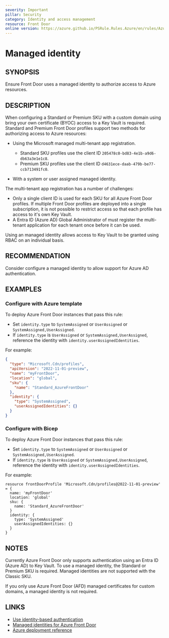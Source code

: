 ```yaml
---
severity: Important
pillar: Security
category: Identity and access management
resource: Front Door
online version: https://azure.github.io/PSRule.Rules.Azure/en/rules/Azure.FrontDoor.ManagedIdentity/
---
```


# Managed identity

## SYNOPSIS

Ensure Front Door uses a managed identity to authorize access to Azure resources.

## DESCRIPTION

When configuring a Standard or Premium SKU with a custom domain using bring your own certificate (BYOC) access to a Key Vault is required.
Standard and Premium Front Door profiles support two methods for authorizing access to Azure resources:
- Using the Microsoft managed multi-tenant app registration.

  - Standard SKU profiles use the client ID `205478c0-bd83-4e1b-a9d6-db63a3e1e1c8`.
  - Premium SKU profiles use the client ID `d4631ece-daab-479b-be77-ccb713491fc0`.
- With a system or user assigned managed identity.

The multi-tenant app registration has a number of challenges:

- Only a single client ID is used for each SKU for all Azure Front Door profiles.
  If multiple Front Door profiles are deployed into a single subscription,
  it is not possible to restrict access so that each profile has access to it's own Key Vault.
- A Entra ID (Azure AD) Global Administrator of must register the multi-tenant application for each tenant once before it can be used.

Using an managed identity allows access to Key Vault to be granted using RBAC on an individual basis.

## RECOMMENDATION

Consider configure a managed identity to allow support for Azure AD authentication.

## EXAMPLES

### Configure with Azure template

To deploy Azure Front Door instances that pass this rule:

- Set `identity.type` to `SystemAssigned` or `UserAssigned` or `SystemAssigned,UserAssigned`.
- If `identity.type` is `UserAssigned` or `SystemAssigned,UserAssigned`, reference the identity with `identity.userAssignedIdentities`.

For example:

```json
{
  "type": "Microsoft.Cdn/profiles",
  "apiVersion": "2022-11-01-preview",
  "name": "myFrontDoor",
  "location": "global",
  "sku": {
    "name": "Standard_AzureFrontDoor"
  },
  "identity": {
    "type": "SystemAssigned",
    "userAssignedIdentities": {}
  }
}
```

### Configure with Bicep

To deploy Azure Front Door instances that pass this rule:

- Set `identity.type` to `SystemAssigned` or `UserAssigned` or `SystemAssigned,UserAssigned`.
- If `identity.type` is `UserAssigned` or `SystemAssigned,UserAssigned`, reference the identity with `identity.userAssignedIdentities`.

For example:

```bicep
resource frontDoorProfile 'Microsoft.Cdn/profiles@2022-11-01-preview' = {
  name: 'myFrontDoor'
  location: 'global'
  sku: {
    name: 'Standard_AzureFrontDoor'
  }
  identity: {
    type: 'SystemAssigned'
    userAssignedIdentities: {}
  }
}
```

## NOTES

Currently Azure Front Door only supports authentication using an Entra ID (Azure AD) to Key Vault.
To use a managed identity, the Standard or Premium SKU is required.
Managed identities are not supported with the Classic SKU.

If you only use Azure Front Door (AFD) managed certificates for custom domains, a managed identity is not required.

## LINKS

- [Use identity-based authentication](https://learn.microsoft.com/azure/architecture/framework/security/design-identity-authentication#use-identity-based-authentication)
- [Managed identities for Azure Front Door](https://learn.microsoft.com/azure/frontdoor/managed-identity)
- [Azure deployment reference](https://learn.microsoft.com/azure/templates/microsoft.cdn/profiles#managedserviceidentity)
